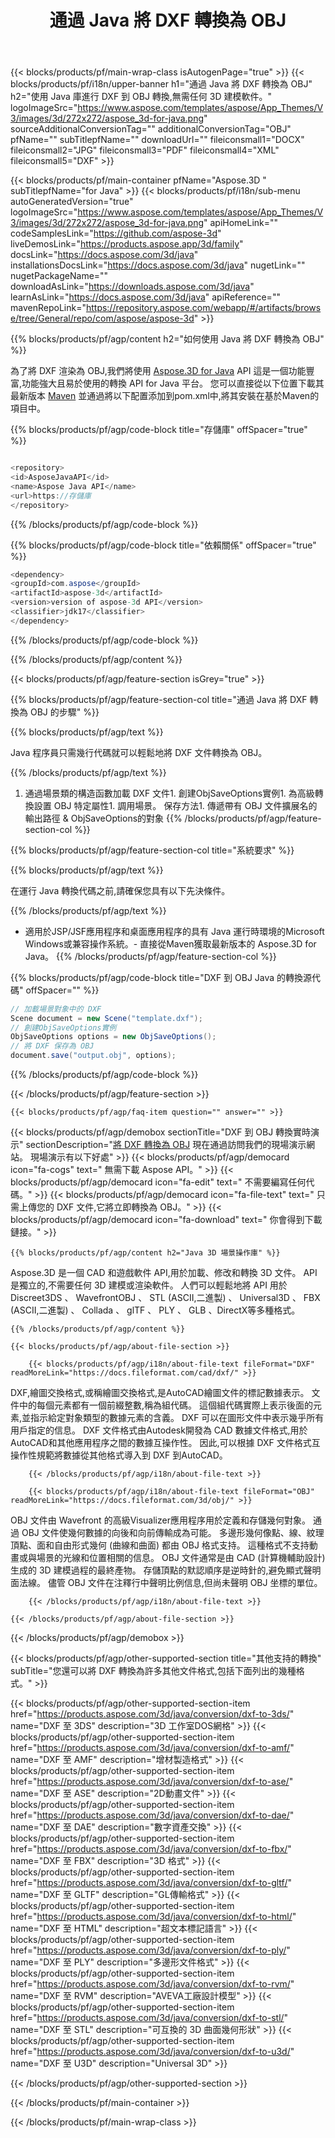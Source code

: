 ﻿---
title: 通過 Java 將 DXF 轉換為 OBJ 
weight: 160
url: /zh-hant/java/conversion/dxf-to-obj/ 
description: 示例 Java 格式到 OBJ 文件的轉換代碼。 使用此示例代碼可以在任何基於Web或桌面的應用程序中將 DXF 轉換為 OBJ。
---
{{< blocks/products/pf/main-wrap-class isAutogenPage="true" >}}
{{< blocks/products/pf/i18n/upper-banner h1="通過 Java 將 DXF 轉換為 OBJ" h2="使用 Java 庫進行 DXF 到 OBJ 轉換,無需任何 3D 建模軟件。" logoImageSrc="https://www.aspose.com/templates/aspose/App_Themes/V3/images/3d/272x272/aspose_3d-for-java.png" sourceAdditionalConversionTag="" additionalConversionTag="OBJ" pfName="" subTitlepfName="" downloadUrl="" fileiconsmall1="DOCX" fileiconsmall2="JPG" fileiconsmall3="PDF" fileiconsmall4="XML" fileiconsmall5="DXF" >}}

{{< blocks/products/pf/main-container pfName="Aspose.3D " subTitlepfName="for Java" >}}
{{< blocks/products/pf/i18n/sub-menu autoGeneratedVersion="true" logoImageSrc="https://www.aspose.com/templates/aspose/App_Themes/V3/images/3d/272x272/aspose_3d-for-java.png" apiHomeLink="" codeSamplesLink="https://github.com/aspose-3d" liveDemosLink="https://products.aspose.app/3d/family" docsLink="https://docs.aspose.com/3d/java" installationsDocsLink="https://docs.aspose.com/3d/java" nugetLink="" nugetPackageName="" downloadAsLink="https://downloads.aspose.com/3d/java" learnAsLink="https://docs.aspose.com/3d/java" apiReference="" mavenRepoLink="https://repository.aspose.com/webapp/#/artifacts/browse/tree/General/repo/com/aspose/aspose-3d" >}}

{{% blocks/products/pf/agp/content h2="如何使用 Java 將 DXF 轉換為 OBJ" %}}

 為了將 DXF 渲染為 OBJ,我們將使用
 [Aspose.3D for Java](https://products.aspose.com/3d/java) 
 API 這是一個功能豐富,功能強大且易於使用的轉換 API for Java 平台。 您可以直接從以下位置下載其最新版本
 [Maven](https://repository.aspose.com/webapp/#/artifacts/browse/tree/General/repo/com/aspose/aspose-3d) 
 並通過將以下配置添加到pom.xml中,將其安裝在基於Maven的項目中。

{{% blocks/products/pf/agp/code-block title="存儲庫" offSpacer="true" %}}

```cs

<repository>
<id>AsposeJavaAPI</id>
<name>Aspose Java API</name>
<url>https://存儲庫
</repository>


```

{{% /blocks/products/pf/agp/code-block %}}

{{% blocks/products/pf/agp/code-block title="依賴關係" offSpacer="true" %}}

```cs
<dependency>
<groupId>com.aspose</groupId>
<artifactId>aspose-3d</artifactId>
<version>version of aspose-3d API</version>
<classifier>jdk17</classifier>
</dependency>


```

{{% /blocks/products/pf/agp/code-block %}}

{{% /blocks/products/pf/agp/content %}}

{{< blocks/products/pf/agp/feature-section isGrey="true" >}}

{{% blocks/products/pf/agp/feature-section-col title="通過 Java 將 DXF 轉換為 OBJ 的步驟" %}}

{{% blocks/products/pf/agp/text %}}

 Java 程序員只需幾行代碼就可以輕鬆地將 DXF 文件轉換為 OBJ。

{{% /blocks/products/pf/agp/text %}}

1. 通過場景類的構造函數加載 DXF 文件1. 創建ObjSaveOptions實例1. 為高級轉換設置 OBJ 特定屬性1. 調用場景。 保存方法1. 傳遞帶有 OBJ 文件擴展名的輸出路徑 & ObjSaveOptions的對象
{{% /blocks/products/pf/agp/feature-section-col %}}

{{% blocks/products/pf/agp/feature-section-col title="系統要求" %}}

{{% blocks/products/pf/agp/text %}}

 在運行 Java 轉換代碼之前,請確保您具有以下先決條件。

{{% /blocks/products/pf/agp/text %}}

- 適用於JSP/JSF應用程序和桌面應用程序的具有 Java 運行時環境的Microsoft Windows或兼容操作系統。- 直接從Maven獲取最新版本的 Aspose.3D for Java。
{{% /blocks/products/pf/agp/feature-section-col %}}

{{% blocks/products/pf/agp/code-block title="DXF 到 OBJ Java 的轉換源代碼" offSpacer="" %}}

```cs
// 加載場景對象中的 DXF 
Scene document = new Scene("template.dxf");
// 創建ObjSaveOptions實例 
ObjSaveOptions options = new ObjSaveOptions();
// 將 DXF 保存為 OBJ 
document.save("output.obj", options);   


```

{{% /blocks/products/pf/agp/code-block %}}

{{< /blocks/products/pf/agp/feature-section >}}

    {{< blocks/products/pf/agp/faq-item question="" answer="" >}}
 

<!-- aboutfile Starts -->

{{< blocks/products/pf/agp/demobox sectionTitle="DXF 到 OBJ 轉換實時演示" sectionDescription="[將 DXF 轉換為 OBJ](https://products.aspose.app/3d/conversion/dxf-to-obj) 現在通過訪問我們的現場演示網站。 現場演示有以下好處" >}}
        {{< blocks/products/pf/agp/democard icon="fa-cogs" text=" 無需下載 Aspose API。" >}}
        {{< blocks/products/pf/agp/democard icon="fa-edit" text=" 不需要編寫任何代碼。" >}}
        {{< blocks/products/pf/agp/democard icon="fa-file-text" text=" 只需上傳您的 DXF 文件,它將立即轉換為 OBJ。" >}}
        {{< blocks/products/pf/agp/democard icon="fa-download" text=" 你會得到下載鏈接。" >}}

    {{% blocks/products/pf/agp/content h2="Java 3D 場景操作庫" %}}

 Aspose.3D 是一個 CAD 和遊戲軟件 API,用於加載、修改和轉換 3D 文件。 API 是獨立的,不需要任何 3D 建模或渲染軟件。 人們可以輕鬆地將 API 用於 Discreet3DS 、 WavefrontOBJ 、 STL (ASCII,二進製) 、 Universal3D 、 FBX (ASCII,二進製) 、 Collada 、 glTF 、 PLY 、 GLB 、DirectX等多種格式。 



    {{% /blocks/products/pf/agp/content %}}

    {{< blocks/products/pf/agp/about-file-section >}}

        {{< blocks/products/pf/agp/i18n/about-file-text fileFormat="DXF" readMoreLink="https://docs.fileformat.com/cad/dxf/" >}}

DXF,繪圖交換格式,或稱繪圖交換格式,是AutoCAD繪圖文件的標記數據表示。 文件中的每個元素都有一個前綴整數,稱為組代碼。 這個組代碼實際上表示後面的元素,並指示給定對象類型的數據元素的含義。 DXF 可以在圖形文件中表示幾乎所有用戶指定的信息。 DXF 文件格式由Autodesk開發為 CAD 數據文件格式,用於AutoCAD和其他應用程序之間的數據互操作性。 因此,可以根據 DXF 文件格式互操作性規範將數據從其他格式導入到 DXF 到AutoCAD。


        {{< /blocks/products/pf/agp/i18n/about-file-text >}}

        {{< blocks/products/pf/agp/i18n/about-file-text fileFormat="OBJ" readMoreLink="https://docs.fileformat.com/3d/obj/" >}}

OBJ 文件由 Wavefront 的高級Visualizer應用程序用於定義和存儲幾何對象。 通過 OBJ 文件使幾何數據的向後和向前傳輸成為可能。 多邊形幾何像點、線、紋理頂點、面和自由形式幾何 (曲線和曲面) 都由 OBJ 格式支持。 這種格式不支持動畫或與場景的光線和位置相關的信息。 OBJ 文件通常是由 CAD (計算機輔助設計) 生成的 3D 建模過程的最終產物。 存儲頂點的默認順序是逆時針的,避免顯式聲明面法線。 儘管 OBJ 文件在注釋行中聲明比例信息,但尚未聲明 OBJ 坐標的單位。


        {{< /blocks/products/pf/agp/i18n/about-file-text >}}

    {{< /blocks/products/pf/agp/about-file-section >}}

{{< /blocks/products/pf/agp/demobox >}}

<!-- aboutfile Ends -->

{{< blocks/products/pf/agp/other-supported-section title="其他支持的轉換" subTitle="您還可以將 DXF 轉換為許多其他文件格式,包括下面列出的幾種格式。" >}}

{{< blocks/products/pf/agp/other-supported-section-item href="https://products.aspose.com/3d/java/conversion/dxf-to-3ds/" name="DXF 至 3DS" description="3D 工作室DOS網格" >}}
{{< blocks/products/pf/agp/other-supported-section-item href="https://products.aspose.com/3d/java/conversion/dxf-to-amf/" name="DXF 至 AMF" description="增材製造格式" >}}
{{< blocks/products/pf/agp/other-supported-section-item href="https://products.aspose.com/3d/java/conversion/dxf-to-ase/" name="DXF 至 ASE" description="2D動畫文件" >}}
{{< blocks/products/pf/agp/other-supported-section-item href="https://products.aspose.com/3d/java/conversion/dxf-to-dae/" name="DXF 至 DAE" description="數字資產交換" >}}
{{< blocks/products/pf/agp/other-supported-section-item href="https://products.aspose.com/3d/java/conversion/dxf-to-fbx/" name="DXF 至 FBX" description="3D 格式" >}}
{{< blocks/products/pf/agp/other-supported-section-item href="https://products.aspose.com/3d/java/conversion/dxf-to-gltf/" name="DXF 至 GLTF" description="GL傳輸格式" >}}
{{< blocks/products/pf/agp/other-supported-section-item href="https://products.aspose.com/3d/java/conversion/dxf-to-html/" name="DXF 至 HTML" description="超文本標記語言" >}}
{{< blocks/products/pf/agp/other-supported-section-item href="https://products.aspose.com/3d/java/conversion/dxf-to-ply/" name="DXF 至 PLY" description="多邊形文件格式" >}}
{{< blocks/products/pf/agp/other-supported-section-item href="https://products.aspose.com/3d/java/conversion/dxf-to-rvm/" name="DXF 至 RVM" description="AVEVA工廠設計模型" >}}
{{< blocks/products/pf/agp/other-supported-section-item href="https://products.aspose.com/3d/java/conversion/dxf-to-stl/" name="DXF 至 STL" description="可互換的 3D 曲面幾何形狀" >}}
{{< blocks/products/pf/agp/other-supported-section-item href="https://products.aspose.com/3d/java/conversion/dxf-to-u3d/" name="DXF 至 U3D" description="Universal 3D" >}}

{{< /blocks/products/pf/agp/other-supported-section >}}

{{< /blocks/products/pf/main-container >}}
    
{{< /blocks/products/pf/main-wrap-class >}}